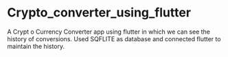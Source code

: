 # Crypto_converter_using_flutter
A Crypt o Currency Converter app using flutter in which we can see the  history of conversions. Used SQFLITE as database and connected flutter to maintain the history. 
